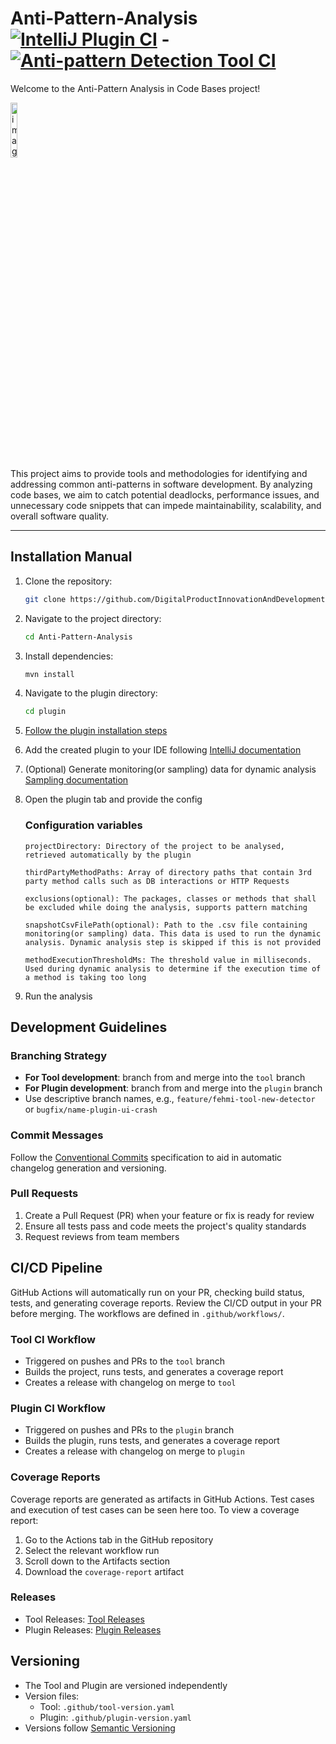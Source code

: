 # Anti-Pattern-Analysis [![IntelliJ Plugin CI](https://github.com/DigitalProductInnovationAndDevelopment/Anti-Pattern-Analysis/actions/workflows/plugin-ci.yml/badge.svg?branch=plugin)](https://github.com/DigitalProductInnovationAndDevelopment/Anti-Pattern-Analysis/actions/workflows/plugin-ci.yml) - [![Anti-pattern Detection Tool CI](https://github.com/DigitalProductInnovationAndDevelopment/Anti-Pattern-Analysis/actions/workflows/tool-ci.yml/badge.svg)](https://github.com/DigitalProductInnovationAndDevelopment/Anti-Pattern-Analysis/actions/workflows/tool-ci.yml)

Welcome to the Anti-Pattern Analysis in Code Bases project!

<img src="https://github.com/DigitalProductInnovationAndDevelopment/Anti-Pattern-Analysis/assets/58306766/dfb0b129-83c0-42fd-852b-778c87da46b8" alt="image" width=15% height=15%/>
<br>
This project aims to provide tools and methodologies for identifying and addressing common anti-patterns in software development. By analyzing code bases, we aim to catch potential deadlocks, performance issues, and unnecessary code snippets that can impede maintainability, scalability, and overall software quality.

---

## Installation Manual

1. Clone the repository:
   ```bash
   git clone https://github.com/DigitalProductInnovationAndDevelopment/Anti-Pattern-Analysis.git
   ```
2. Navigate to the project directory:
   ```bash
   cd Anti-Pattern-Analysis
   ```
3. Install dependencies:
   ```bash
   mvn install
   ```
4. Navigate to the plugin directory:
   ```bash
   cd plugin
   ```
5. [Follow the plugin installation steps](/plugin/README.md)

6. Add the created plugin to your IDE following [IntelliJ documentation](https://www.jetbrains.com/help/idea/managing-plugins.html#install_plugin_from_disk)

7. (Optional) Generate monitoring(or sampling) data for dynamic analysis [Sampling documentation](https://softwaredoug.com/blog/2023/10/15/visualvm-flamegraphs)

8. Open the plugin tab and provide the config<br>
   ### Configuration variables
   ```
   projectDirectory: Directory of the project to be analysed, retrieved automatically by the plugin
   ```
   ```
   thirdPartyMethodPaths: Array of directory paths that contain 3rd party method calls such as DB interactions or HTTP Requests
   ```
   ```
   exclusions(optional): The packages, classes or methods that shall be excluded while doing the analysis, supports pattern matching
   ```
   ```
   snapshotCsvFilePath(optional): Path to the .csv file containing monitoring(or sampling) data. This data is used to run the dynamic analysis. Dynamic analysis step is skipped if this is not provided
   ```
   ```
   methodExecutionThresholdMs: The threshold value in milliseconds. Used during dynamic analysis to determine if the execution time of a method is taking too long
   ```
   
9. Run the analysis

## Development Guidelines

### Branching Strategy

- **For Tool development**: branch from and merge into the `tool` branch
- **For Plugin development**: branch from and merge into the `plugin` branch
- Use descriptive branch names, e.g., `feature/fehmi-tool-new-detector` or `bugfix/name-plugin-ui-crash`

### Commit Messages

Follow the [Conventional Commits](https://www.conventionalcommits.org/) specification to aid in automatic changelog generation and versioning.

### Pull Requests

1. Create a Pull Request (PR) when your feature or fix is ready for review
2. Ensure all tests pass and code meets the project's quality standards
3. Request reviews from team members

## CI/CD Pipeline

GitHub Actions will automatically run on your PR, checking build status, tests, and generating coverage reports. Review the CI/CD output in your PR before merging. The workflows are defined in `.github/workflows/`.

### Tool CI Workflow

- Triggered on pushes and PRs to the `tool` branch
- Builds the project, runs tests, and generates a coverage report
- Creates a release with changelog on merge to `tool`

### Plugin CI Workflow

- Triggered on pushes and PRs to the `plugin` branch
- Builds the plugin, runs tests, and generates a coverage report
- Creates a release with changelog on merge to `plugin`


### Coverage Reports

Coverage reports are generated as artifacts in GitHub Actions. Test cases and execution of test cases can be seen here too. To view a coverage report:

1. Go to the Actions tab in the GitHub repository
2. Select the relevant workflow run
3. Scroll down to the Artifacts section
4. Download the `coverage-report` artifact

### Releases

- Tool Releases: [Tool Releases](https://github.com/DigitalProductInnovationAndDevelopment/Anti-Pattern-Analysis/releases?q=tool)
- Plugin Releases: [Plugin Releases](https://github.com/DigitalProductInnovationAndDevelopment/Anti-Pattern-Analysis/releases?q=plugin)

## Versioning

- The Tool and Plugin are versioned independently
- Version files:
  - Tool: `.github/tool-version.yaml`
  - Plugin: `.github/plugin-version.yaml`
- Versions follow [Semantic Versioning](https://semver.org/)


